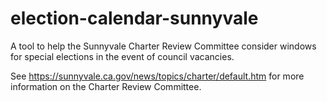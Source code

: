 # election-calendar-sunnyvale
A tool to help the Sunnyvale Charter Review Committee consider windows for special elections in the event of council vacancies.

See https://sunnyvale.ca.gov/news/topics/charter/default.htm for more information on the Charter Review Committee.
